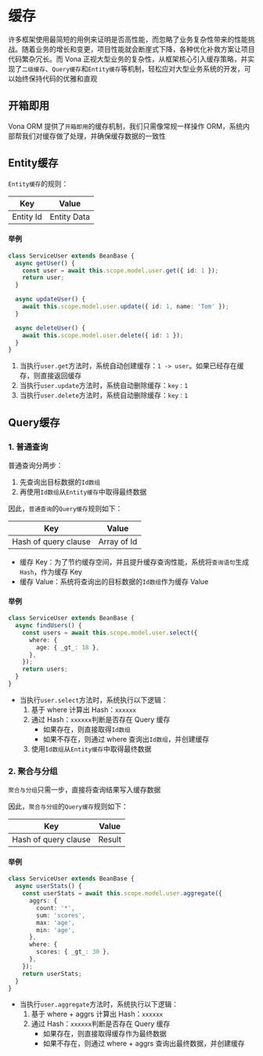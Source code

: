 # 缓存

许多框架使用最简短的用例来证明是否高性能，而忽略了业务复杂性带来的性能挑战。随着业务的增长和变更，项目性能就会断崖式下降，各种优化补救方案让项目代码繁杂冗长。而 Vona 正视大型业务的复杂性，从框架核心引入缓存策略，并实现了`二级缓存`、`Query缓存`和`Entity缓存`等机制，轻松应对大型业务系统的开发，可以始终保持代码的优雅和直观

## 开箱即用

Vona ORM 提供了`开箱即用`的缓存机制，我们只需像常规一样操作 ORM，系统内部帮我们对缓存做了处理，并确保缓存数据的一致性

## Entity缓存

`Entity缓存`的规则：

|Key|Value|
|--|--|
|Entity Id|Entity Data|

#### 举例

``` typescript
class ServiceUser extends BeanBase {
  async getUser() {
    const user = await this.scope.model.user.get({ id: 1 });
    return user;
  }

  async updateUser() {
    await this.scope.model.user.update({ id: 1, name: 'Tom' });
  }

  async deleteUser() {
    await this.scope.model.user.delete({ id: 1 });
  }
}  
```

1. 当执行`user.get`方法时，系统自动创建缓存：`1 -> user`。如果已经存在缓存，则直接返回缓存
2. 当执行`user.update`方法时，系统自动删除缓存：`key：1`
3. 当执行`user.delete`方法时，系统自动删除缓存：`key：1`

## Query缓存

### 1. 普通查询

普通查询分两步：
1. 先查询出目标数据的`Id数组`
2. 再使用`Id数组`从`Entity缓存`中取得最终数据

因此，`普通查询`的`Query缓存`规则如下：

|Key|Value|
|--|--|
|Hash of query clause|Array of Id|

- 缓存 Key：为了节约缓存空间，并且提升缓存查询性能，系统将`查询语句`生成`Hash`，作为缓存 Key
- 缓存 Value：系统将查询出的目标数据的`Id数组`作为缓存 Value

#### 举例

``` typescript
class ServiceUser extends BeanBase {
  async findUsers() {
    const users = await this.scope.model.user.select({
      where: {
        age: { _gt_: 18 },
      },
    });
    return users;
  }
}
```

* 当执行`user.select`方法时，系统执行以下逻辑：
  1. 基于 where 计算出 Hash：`xxxxxx` 
  2. 通过 Hash：`xxxxxx`判断是否存在 Query 缓存
      - 如果存在，则直接取得`Id数组`
      - 如果不存在，则通过 where 查询出`Id数组`，并创建缓存
  3. 使用`Id数组`从`Entity缓存`中取得最终数据

### 2. 聚合与分组

`聚合与分组`只需一步，直接将查询结果写入缓存数据

因此，`聚合与分组`的`Query缓存`规则如下：

|Key|Value|
|--|--|
|Hash of query clause|Result|

#### 举例

``` typescript
class ServiceUser extends BeanBase {
  async userStats() {
    const userStats = await this.scope.model.user.aggregate({
      aggrs: {
        count: '*',
        sum: 'scores',
        max: 'age',
        min: 'age',
      },
      where: {
        scores: { _gt_: 30 },
      },
    });
    return userStats;
  }
}
```

* 当执行`user.aggregate`方法时，系统执行以下逻辑：
  1. 基于 where + aggrs 计算出 Hash：`xxxxxx` 
  2. 通过 Hash：`xxxxxx`判断是否存在 Query 缓存
      - 如果存在，则直接取得缓存作为最终数据
      - 如果不存在，则通过 where + aggrs 查询出最终数据，并创建缓存
